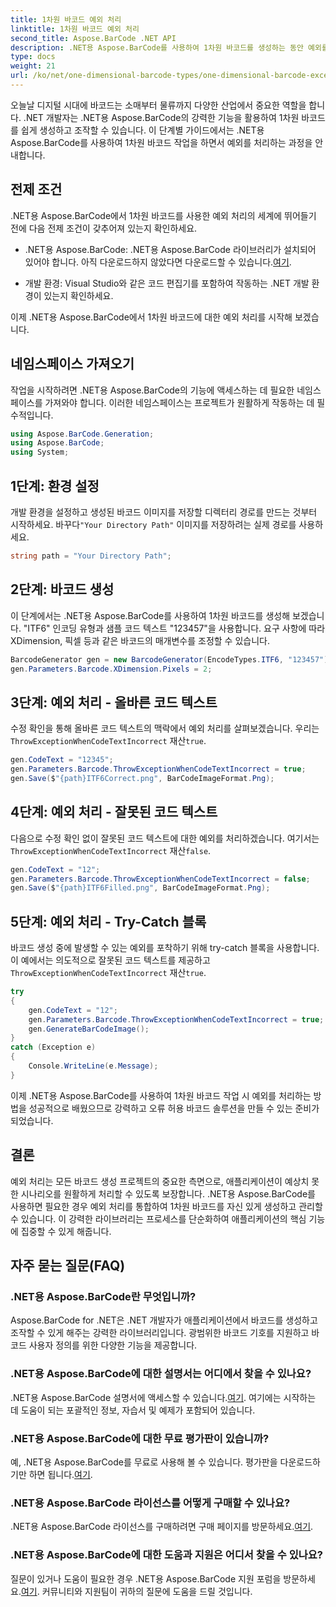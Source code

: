 ```yaml
---
title: 1차원 바코드 예외 처리
linktitle: 1차원 바코드 예외 처리
second_title: Aspose.BarCode .NET API
description: .NET용 Aspose.BarCode를 사용하여 1차원 바코드를 생성하는 동안 예외를 처리하는 방법을 알아보세요. 이 단계별 가이드는 오류 방지 바코드 솔루션을 보장합니다. 지금 시작하세요!
type: docs
weight: 21
url: /ko/net/one-dimensional-barcode-types/one-dimensional-barcode-exception-handling/
---
```


오늘날 디지털 시대에 바코드는 소매부터 물류까지 다양한 산업에서 중요한 역할을 합니다. .NET 개발자는 .NET용 Aspose.BarCode의 강력한 기능을 활용하여 1차원 바코드를 쉽게 생성하고 조작할 수 있습니다. 이 단계별 가이드에서는 .NET용 Aspose.BarCode를 사용하여 1차원 바코드 작업을 하면서 예외를 처리하는 과정을 안내합니다.

## 전제 조건

.NET용 Aspose.BarCode에서 1차원 바코드를 사용한 예외 처리의 세계에 뛰어들기 전에 다음 전제 조건이 갖추어져 있는지 확인하세요.

-  .NET용 Aspose.BarCode: .NET용 Aspose.BarCode 라이브러리가 설치되어 있어야 합니다. 아직 다운로드하지 않았다면 다운로드할 수 있습니다.[여기](https://releases.aspose.com/barcode/net/).

- 개발 환경: Visual Studio와 같은 코드 편집기를 포함하여 작동하는 .NET 개발 환경이 있는지 확인하세요.

이제 .NET용 Aspose.BarCode에서 1차원 바코드에 대한 예외 처리를 시작해 보겠습니다.

## 네임스페이스 가져오기

작업을 시작하려면 .NET용 Aspose.BarCode의 기능에 액세스하는 데 필요한 네임스페이스를 가져와야 합니다. 이러한 네임스페이스는 프로젝트가 원활하게 작동하는 데 필수적입니다.

```csharp
using Aspose.BarCode.Generation;
using Aspose.BarCode;
using System;
```

## 1단계: 환경 설정

 개발 환경을 설정하고 생성된 바코드 이미지를 저장할 디렉터리 경로를 만드는 것부터 시작하세요. 바꾸다`"Your Directory Path"` 이미지를 저장하려는 실제 경로를 사용하세요.

```csharp
string path = "Your Directory Path";
```

## 2단계: 바코드 생성

이 단계에서는 .NET용 Aspose.BarCode를 사용하여 1차원 바코드를 생성해 보겠습니다. "ITF6" 인코딩 유형과 샘플 코드 텍스트 "123457"을 사용합니다. 요구 사항에 따라 XDimension, 픽셀 등과 같은 바코드의 매개변수를 조정할 수 있습니다.

```csharp
BarcodeGenerator gen = new BarcodeGenerator(EncodeTypes.ITF6, "123457");
gen.Parameters.Barcode.XDimension.Pixels = 2;
```

## 3단계: 예외 처리 - 올바른 코드 텍스트

수정 확인을 통해 올바른 코드 텍스트의 맥락에서 예외 처리를 살펴보겠습니다. 우리는`ThrowExceptionWhenCodeTextIncorrect` 재산`true`.

```csharp
gen.CodeText = "12345";
gen.Parameters.Barcode.ThrowExceptionWhenCodeTextIncorrect = true;
gen.Save($"{path}ITF6Correct.png", BarCodeImageFormat.Png);
```

## 4단계: 예외 처리 - 잘못된 코드 텍스트

 다음으로 수정 확인 없이 잘못된 코드 텍스트에 대한 예외를 처리하겠습니다. 여기서는`ThrowExceptionWhenCodeTextIncorrect` 재산`false`.

```csharp
gen.CodeText = "12";
gen.Parameters.Barcode.ThrowExceptionWhenCodeTextIncorrect = false;
gen.Save($"{path}ITF6Filled.png", BarCodeImageFormat.Png);
```

## 5단계: 예외 처리 - Try-Catch 블록

 바코드 생성 중에 발생할 수 있는 예외를 포착하기 위해 try-catch 블록을 사용합니다. 이 예에서는 의도적으로 잘못된 코드 텍스트를 제공하고`ThrowExceptionWhenCodeTextIncorrect` 재산`true`.

```csharp
try
{
    gen.CodeText = "12";
    gen.Parameters.Barcode.ThrowExceptionWhenCodeTextIncorrect = true;
    gen.GenerateBarCodeImage();
}
catch (Exception e)
{
    Console.WriteLine(e.Message);
}
```

이제 .NET용 Aspose.BarCode를 사용하여 1차원 바코드 작업 시 예외를 처리하는 방법을 성공적으로 배웠으므로 강력하고 오류 허용 바코드 솔루션을 만들 수 있는 준비가 되었습니다.

## 결론

예외 처리는 모든 바코드 생성 프로젝트의 중요한 측면으로, 애플리케이션이 예상치 못한 시나리오를 원활하게 처리할 수 있도록 보장합니다. .NET용 Aspose.BarCode를 사용하면 필요한 경우 예외 처리를 통합하여 1차원 바코드를 자신 있게 생성하고 관리할 수 있습니다. 이 강력한 라이브러리는 프로세스를 단순화하여 애플리케이션의 핵심 기능에 집중할 수 있게 해줍니다.

## 자주 묻는 질문(FAQ)

### .NET용 Aspose.BarCode란 무엇입니까?
Aspose.BarCode for .NET은 .NET 개발자가 애플리케이션에서 바코드를 생성하고 조작할 수 있게 해주는 강력한 라이브러리입니다. 광범위한 바코드 기호를 지원하고 바코드 사용자 정의를 위한 다양한 기능을 제공합니다.

### .NET용 Aspose.BarCode에 대한 설명서는 어디에서 찾을 수 있나요?
 .NET용 Aspose.BarCode 설명서에 액세스할 수 있습니다.[여기](https://reference.aspose.com/barcode/net/). 여기에는 시작하는 데 도움이 되는 포괄적인 정보, 자습서 및 예제가 포함되어 있습니다.

### .NET용 Aspose.BarCode에 대한 무료 평가판이 있습니까?
 예, .NET용 Aspose.BarCode를 무료로 사용해 볼 수 있습니다. 평가판을 다운로드하기만 하면 됩니다.[여기](https://releases.aspose.com/).

### .NET용 Aspose.BarCode 라이선스를 어떻게 구매할 수 있나요?
 .NET용 Aspose.BarCode 라이선스를 구매하려면 구매 페이지를 방문하세요.[여기](https://purchase.aspose.com/buy).

### .NET용 Aspose.BarCode에 대한 도움과 지원은 어디서 찾을 수 있나요?
 질문이 있거나 도움이 필요한 경우 .NET용 Aspose.BarCode 지원 포럼을 방문하세요.[여기](https://forum.aspose.com/c/barcode/13). 커뮤니티와 지원팀이 귀하의 질문에 도움을 드릴 것입니다.
